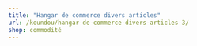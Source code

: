 ```yaml
---
title: "Hangar de commerce divers articles"
url: /koundou/hangar-de-commerce-divers-articles-3/
shop: commodité
---
```

